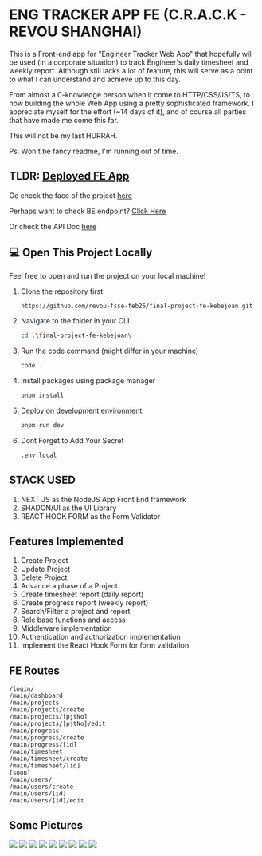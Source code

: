 # ENG TRACKER APP FE (C.R.A.C.K - REVOU SHANGHAI)

This is a Front-end app for "Engineer Tracker Web App" that hopefully will be used (in a corporate situation) to track Engineer's daily timesheet and weekly report. Although still lacks a lot of feature, this will serve as a point to what I can understand and achieve up to this day.

From almost a 0-knowledge person when it come to HTTP/CSS/JS/TS, to now building the whole Web App using a pretty sophisticated framework.
I appreciate myself for the effort (~14 days of it), and of course all parties that have made me come this far.

This will not be my last HURRAH.

Ps. Won't be fancy readme, I'm running out of time.

## TLDR: [Deployed FE App](https://final-project-fe-kebejoan.vercel.app/)

Go check the face of the project [here](https://final-project-fe-kebejoan.vercel.app/)

Perhaps want to check BE endpoint? [Click Here](https://final-project-be-kebejoan-production.up.railway.app/)

Or check the API Doc [here](https://final-project-be-kebejoan-production.up.railway.app/doc-api)

## 💻 Open This Project Locally

Feel free to open and run the project on your local machine!

1. Clone the repository first

   ```sh
   https://github.com/revou-fsse-feb25/final-project-fe-kebejoan.git
   ```

2. Navigate to the folder in your CLI

   ```sh
   cd .\final-project-fe-kebejoan\
   ```

3. Run the code command (might differ in your machine)

   ```sh
   code .
   ```

4. Install packages using package manager

   ```sh
   pnpm install
   ```

5. Deploy on development environment

   ```sh
   pnpm run dev
   ```

6. Dont Forget to Add Your Secret

   ```sh
   .env.local
   ```

## STACK USED

1. NEXT JS as the NodeJS App Front End framework
2. SHADCN/UI as the UI Library
3. REACT HOOK FORM as the Form Validator

## Features Implemented

1. Create Project
2. Update Project
3. Delete Project
4. Advance a phase of a Project
5. Create timesheet report (daily report)
6. Create progress report (weekly report)
7. Search/Filter a project and report
8. Role base functions and access
9. Middleware implementation
10. Authentication and authorization implementation
11. Implement the React Hook Form for form validation

## FE Routes

```
/login/
/main/dashboard
/main/projects
/main/projects/create
/main/projects/[pjtNo]
/main/projects/[pjtNo]/edit
/main/progress
/main/progress/create
/main/progress/[id]
/main/timesheet
/main/timesheet/create
/main/timesheet/[id]
[soon]
/main/users/
/main/users/create
/main/users/[id]
/main/users/[id]/edit
```

## Some Pictures

<img src="./public/SS1.png"/>
<img src="./public/SS2.png"/>
<img src="./public/SS3.png"/>
<img src="./public/SS4.png"/>
<img src="./public/SS5.png"/>
<img src="./public/SS6.png"/>
<img src="./public/SS7.png"/>
<img src="./public/SS8.png"/>
<img src="./public/SS9.png"/>
